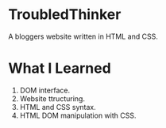 # TroubledThinker
A bloggers website written in HTML and CSS.

# What I Learned
1. DOM interface.
2. Website ttructuring.
3. HTML and CSS syntax.
4. HTML DOM manipulation with CSS.
